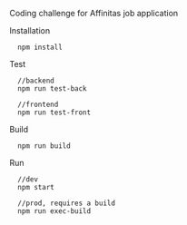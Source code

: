 Coding challenge for Affinitas job application

Installation
```
  npm install
```

Test
```
  //backend
  npm run test-back

  //frontend
  npm run test-front
```

Build
```
  npm run build
```

Run
```
  //dev
  npm start

  //prod, requires a build
  npm run exec-build
```

